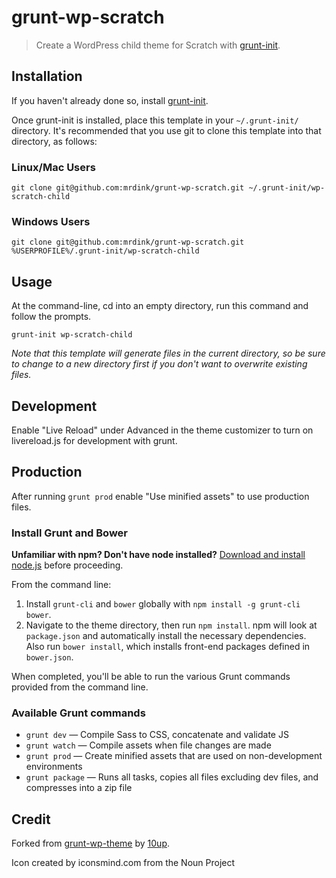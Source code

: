 # grunt-wp-scratch

> Create a WordPress child theme for Scratch with [grunt-init][].

[grunt-init]: http://gruntjs.com/project-scaffolding

## Installation
If you haven't already done so, install [grunt-init][].

Once grunt-init is installed, place this template in your `~/.grunt-init/` directory. It's recommended that you use git to clone this template into that directory, as follows:

### Linux/Mac Users

```
git clone git@github.com:mrdink/grunt-wp-scratch.git ~/.grunt-init/wp-scratch-child
```

### Windows Users

```
git clone git@github.com:mrdink/grunt-wp-scratch.git %USERPROFILE%/.grunt-init/wp-scratch-child
```

## Usage

At the command-line, cd into an empty directory, run this command and follow the prompts.

```
grunt-init wp-scratch-child
```

_Note that this template will generate files in the current directory, so be sure to change to a new directory first if you don't want to overwrite existing files._

## Development

Enable "Live Reload" under Advanced in the theme customizer to turn on livereload.js for development with grunt.

## Production

After running `grunt prod` enable "Use minified assets" to use production files.

### Install Grunt and Bower

**Unfamiliar with npm? Don't have node installed?** [Download and install node.js](http://nodejs.org/download/) before proceeding.

From the command line:

1. Install `grunt-cli` and `bower` globally with `npm install -g grunt-cli bower`.
2. Navigate to the theme directory, then run `npm install`. npm will look at `package.json` and automatically install the necessary dependencies. Also run `bower install`, which installs front-end packages defined in `bower.json`.

When completed, you'll be able to run the various Grunt commands provided from the command line.

### Available Grunt commands

* `grunt dev` — Compile Sass to CSS, concatenate and validate JS
* `grunt watch` — Compile assets when file changes are made
* `grunt prod` — Create minified assets that are used on non-development environments
* `grunt package` — Runs all tasks, copies all files excluding dev files, and compresses into a zip file

## Credit

Forked from [grunt-wp-theme](https://github.com/10up/grunt-wp-theme/) by [10up](http://10up.com/).

Icon created by iconsmind.com from the Noun Project
